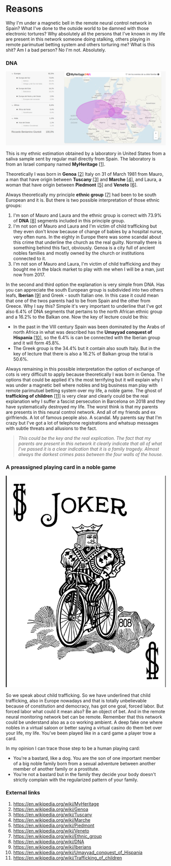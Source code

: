 # Reasons

Why I'm under a magnetic bell in the remote neural control network in Spain? What I've done to the outside world to be damned with those electronic tortures? Why absolutely all the persons that I've known in my life are present in this network someone doing stalking, others playing in remote parimutuel betting system and others torturing me? What is this shit? Am I a bad person? No I'm not. Absolutely.

### DNA

![My DNA](../Images/dna.jpg)

This is my ethnic estimation obtained by a laboratory in United States from a saliva sample sent by regular mail directly from Spain. The laboratory is from an Israel company named **MyHeritage** [[1]](https://en.wikipedia.org/wiki/MyHeritage). 

Theoretically I was born in **Genoa** [[2]](https://en.wikipedia.org/wiki/Genoa) Italy on 31 of March 1981 from Mauro, a man that have origin between **Tuscany** [[3]](https://en.wikipedia.org/wiki/Tuscany) and **Marche** [[4]](https://en.wikipedia.org/wiki/Marche), and Laura, a woman that have origin between **Piedmont** [[5]](https://en.wikipedia.org/wiki/Piedmont) and **Veneto** [[6]](https://en.wikipedia.org/wiki/Veneto).

Always theoretically my principle **ethnic group** [[7]](https://en.wikipedia.org/wiki/Ethnic_group) had been to be south European and it is. But there is two possible interpretation of those ethnic groups:

1. I'm son of Mauro and Laura and the ethnic group is correct with 73.9% of **DNA** [[8]](https://en.wikipedia.org/wiki/DNA) segments included in this principle group.
2. I'm not son of Mauro and Laura and I'm victim of child trafficking but they even don't know because of change of babies by a hospital nurse, very often nuns. In the eighty in Europe there was some scandal about this crime that underline the church as the real guilty. Normally there is something behind this fact, obviously. Genoa is a city full of ancient nobles families and mostly owned by the church or institutions connected to it.
3. I'm not son of Mauro and Laura, I'm victim of child trafficking and they bought me in the black market to play with me when I will be a man, just now from 2017. 

In the second and third option the explanation is very simple from DNA. Has you can appreciate the south European group is subdivided into two others leafs, **Iberian** [[9]](https://en.wikipedia.org/wiki/Iberians) and Greek - south Italian one. In this case it could mean that one of the twos parents had to be from Spain and the other from Greece. Why I say this? Simple it's very important to underline that I've got also 6.4% of DNA segments that pertains to the north African ethnic group and a 16.2% to the Balkan one. Now the key of lecture could be this:

-  In the past in the VIII century Spain was been dominated by the Arabs of north Africa in what was described has the **Umayyad conquest of Hispania** [[10]](https://en.wikipedia.org/wiki/Umayyad_conquest_of_Hispania), so the 6.4% is can be connected with the Iberian group and it will form 45.8%.
- The Greek group is the 34.4% but it contain also south Italy. But in the key of lecture that there is also a 16.2% of Balkan group the total is 50.6%.

Always remaining in this possible interpretation the option of exchange of cots is very difficult to apply because theoretically I was born in Genoa. The options that could be applied it's the most terrifying but it will explain why I was under a magnetic bell where nobles and big business man play with remote parimutuel betting system over my life, a noble game. The ghost of **trafficking of children** [[11]](https://en.wikipedia.org/wiki/Trafficking_of_children) is very clear and clearly could be the real explanation why I suffer a fascist persecution in Barcelona on 2018 and they have systematically destroyed my life. The worst think is that my parents are presents in this neural control network. And all of my friends and ex girlfriends. A lot of famous people also. A scandal. My parents say that I'm crazy but I've got a lot of telephone registrations and whatsup messages with subtle threats and allusions to the fact.

> *This could be the key and the real explication. The fact that my parents are present in this network it clearly indicate that all of what I've passed it is a clear indication that it is a family tragedy. Almost always the darkest crimes pass between the four walls of the house.*

### A preassigned playing card in a noble game

![A joker](../Images/48384501_578362595939590_1556837670984876032_o.png)

So we speak about child trafficking. So we have underlined that child trafficking, also in Europe nowadays and that is totally unbelievable because of constitution and democracy, has got one goal, forced labor. But forced labor what could it mean also? Be an object of bet. And in the remote neural monitoring network bet can be remote. Remember that this network could be understand also as a co working ambient. A deep fake one where nobles in a virtual saloon or better saying a virtual casino do them bet over your life, my life. You've been played like in a card game a player trow a card.

In my opinion I can trace those step to be a human playing card:

- You're a bastard, like a dog. You are the son of one important member of a big noble family born from a sexual adventure between another member of another family or a prostitute. 
- You're not a bastard but in the family they decide your body doesn't strictly complain with the regularized pattern of your family.  

### External links

1. https://en.wikipedia.org/wiki/MyHeritage
2. https://en.wikipedia.org/wiki/Genoa
3. https://en.wikipedia.org/wiki/Tuscany
4. https://en.wikipedia.org/wiki/Marche
5. https://en.wikipedia.org/wiki/Piedmont
6. https://en.wikipedia.org/wiki/Veneto
7. https://en.wikipedia.org/wiki/Ethnic_group
8. https://en.wikipedia.org/wiki/DNA
9. https://en.wikipedia.org/wiki/Iberians
10. https://en.wikipedia.org/wiki/Umayyad_conquest_of_Hispania
11. https://en.wikipedia.org/wiki/Trafficking_of_children